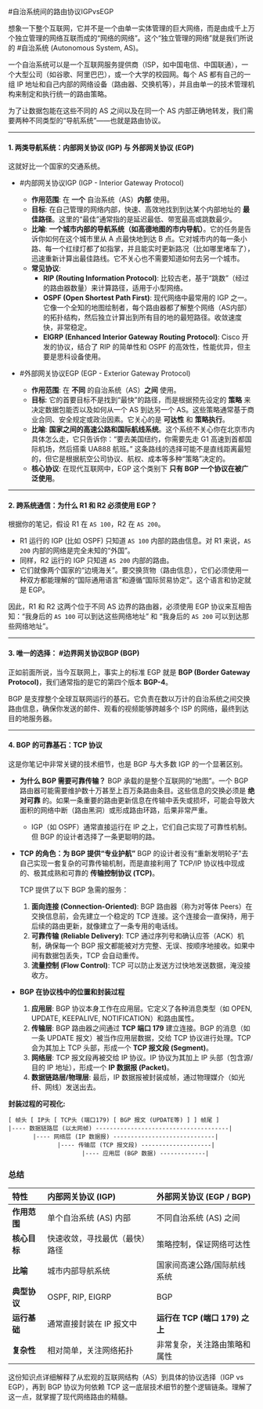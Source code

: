 
#自治系统间的路由协议IGPvsEGP  

想象一下整个互联网，它并不是一个由单一实体管理的巨大网络，而是由成千上万个独立管理的网络互联而成的“网络的网络”。这个“独立管理的网络”就是我们所说的 #自治系统 (Autonomous System, AS)。

一个自治系统可以是一个互联网服务提供商（ISP，如中国电信、中国联通），一个大型公司（如谷歌、阿里巴巴），或一个大学的校园网。每个 AS 都有自己的一组 IP 地址和自己内部的网络设备（路由器、交换机等），并且由单一的技术管理机构来制定和执行统一的路由策略。

为了让数据包能在这些不同的 AS 之间以及在同一个 AS 内部正确地转发，我们需要两种不同类型的“导航系统”——也就是路由协议。

---

#### 1. 两类导航系统：内部网关协议 (IGP) 与 外部网关协议 (EGP)

这就好比一个国家的交通系统。

*   #内部网关协议IGP  (IGP - Interior Gateway Protocol)
    *   **作用范围**: 在 **一个** 自治系统（AS）**内部** 使用。
    *   **目标**: 在自己管理的网络内部，快速、高效地找到到达某个内部地址的 **最佳路径**。这里的“最佳”通常指的是延迟最低、带宽最高或跳数最少。
    *   **比喻**: **一个城市内部的导航系统（如高德地图的市内导航）**。它的任务是告诉你如何在这个城市里从 A 点最快地到达 B 点。它对城市内的每一条小路、每一个红绿灯都了如指掌，并且能实时更新路况（比如哪里堵车了），迅速重新计算出最佳路线。它不关心也不需要知道如何去另一个城市。
    *   **常见协议**:
        *   **RIP (Routing Information Protocol)**: 比较古老，基于“跳数”（经过的路由器数量）来计算路径，适用于小型网络。
        *   **OSPF (Open Shortest Path First)**: 现代网络中最常用的 IGP 之一。它像一个全知的地图绘制者，每个路由器都了解整个网络（AS内部）的拓扑结构，然后独立计算出到所有目的地的最短路径。收敛速度快，非常稳定。
        *   **EIGRP (Enhanced Interior Gateway Routing Protocol)**: Cisco 开发的协议，结合了 RIP 的简单性和 OSPF 的高效性，性能优异，但主要是思科设备使用。

*   #外部网关协议EGP  (EGP - Exterior Gateway Protocol)
    *   **作用范围**: 在 **不同** 的自治系统（AS）**之间** 使用。
    *   **目标**: 它的首要目标不是找到“最快”的路径，而是根据预先设定的 **策略** 来决定数据包能否以及如何从一个 AS 到达另一个 AS。这些策略通常基于商业合同、安全规定或政治因素。它关心的是 **可达性** 和 **策略执行**。
    *   **比喻**: **国家之间的高速公路和国际航线系统**。这个系统不关心你在北京市内具体怎么走，它只告诉你：“要去美国纽约，你需要先走 G1 高速到首都国际机场，然后搭乘 UA888 航班。” 这条路线的选择可能不是直线距离最短的，但它是根据航空公司协议、航权、成本等多种“策略”决定的。
    *   **核心协议**: 在现代互联网中，EGP 这个类别下 **只有 BGP 一个协议在被广泛使用**。

---

#### 2. 跨系统通信：为什么 R1 和 R2 必须使用 EGP？

根据你的笔记，假设 R1 在 `AS 100`，R2 在 `AS 200`。

*   R1 运行的 IGP (比如 OSPF) 只知道 `AS 100` 内部的路由信息。对 R1 来说，`AS 200` 内部的网络是完全未知的“外国”。
*   同样，R2 运行的 IGP 只知道 `AS 200` 内部的路由。
*   它们就像两个国家的“边境海关”。要交换货物（路由信息），它们必须使用一种双方都能理解的“国际通用语言”和遵循“国际贸易协定”。这个语言和协定就是 EGP。

因此，R1 和 R2 这两个位于不同 AS 边界的路由器，必须使用 EGP 协议来互相告知：“我身后的 `AS 100` 可以到达这些网络地址” 和 “我身后的 `AS 200` 可以到达那些网络地址”。

---

#### 3. 唯一的选择： #边界网关协议BGP  (BGP)

正如前面所说，当今互联网上，事实上的标准 EGP 就是 **BGP (Border Gateway Protocol)**，我们通常指的是它的第四个版本 **BGP-4**。

BGP 是支撑整个全球互联网运行的基石。它负责在数以万计的自治系统之间交换路由信息，确保你发送的邮件、观看的视频能够跨越多个 ISP 的网络，最终到达目的地服务器。

---

#### 4. BGP 的可靠基石：TCP 协议

这是你笔记中非常关键的技术细节，也是 BGP 与大多数 IGP 的一个显著区别。

*   **为什么 BGP 需要可靠传输？**
    BGP 承载的是整个互联网的“地图”。一个 BGP 路由器可能需要维护数十万甚至上百万条路由条目。这些信息的交换必须是 **绝对可靠** 的。如果一条重要的路由更新信息在传输中丢失或损坏，可能会导致大面积的网络中断（路由黑洞）或形成路由环路，后果非常严重。
    *   IGP（如 OSPF）通常直接运行在 IP 之上，它们自己实现了可靠性机制。但 BGP 的设计者选择了一条更聪明的路。

*   **TCP 的角色：为 BGP 提供“专业护航”**
    BGP 的设计者没有“重新发明轮子”去自己实现一套复杂的可靠传输机制，而是直接利用了 TCP/IP 协议栈中现成的、极其成熟和可靠的 **传输控制协议 (TCP)**。

    TCP 提供了以下 BGP 急需的服务：
    1.  **面向连接 (Connection-Oriented)**: BGP 路由器（称为对等体 Peers）在交换信息前，会先建立一个稳定的 TCP 连接。这个连接会一直保持，用于后续的路由更新，就像建立了一条专用的电话线。
    2.  **可靠传输 (Reliable Delivery)**: TCP 通过序列号和确认应答（ACK）机制，确保每一个 BGP 报文都能被对方完整、无误、按顺序地接收。如果中间有数据包丢失，TCP 会自动重传。
    3.  **流量控制 (Flow Control)**: TCP 可以防止发送方过快地发送数据，淹没接收方。

*   **BGP 在协议栈中的位置和封装过程**
    1.  **应用层**: BGP 协议本身工作在应用层。它定义了各种消息类型（如 OPEN, UPDATE, KEEPALIVE, NOTIFICATION）和路由属性。
    2.  **传输层**: BGP 路由器之间通过 **TCP 端口 179** 建立连接。BGP 的消息（如一条 UPDATE 报文）被当作应用层数据，交给 TCP 协议进行处理。TCP 会为其加上 TCP 头部，形成一个 **TCP 报文段 (Segment)**。
    3.  **网络层**: TCP 报文段再被交给 IP 协议。IP 协议为其加上 IP 头部（包含源/目的 IP 地址），形成一个 **IP 数据报 (Packet)**。
    4.  **数据链路层/物理层**: 最后，IP 数据报被封装成帧，通过物理媒介（如光纤、网线）发送出去。

**封装过程的可视化:**

```
[ 帧头 [ IP头 [ TCP头 (端口179) [ BGP 报文 (UPDATE等) ] ] 帧尾 ]
|---- 数据链路层 (以太网帧) --------------------------------------|
       |---- 网络层 (IP 数据报) -----------------------------|
              |---- 传输层 (TCP 报文段) --------------------|
                     |---- 应用层 (BGP 数据) -------------|
```

### 总结

| 特性 | 内部网关协议 (IGP) | 外部网关协议 (EGP / BGP) |
| :--- | :--- | :--- |
| **作用范围** | 单个自治系统 (AS) 内部 | 不同自治系统 (AS) 之间 |
| **核心目标** | 快速收敛，寻找最优（最快）路径 | 策略控制，保证网络可达性 |
| **比喻** | 城市内部导航系统 | 国家间高速公路/国际航线系统 |
| **典型协议** | OSPF, RIP, EIGRP | BGP |
| **运行基础** | 通常直接封装在 IP 报文中 | **运行在 TCP (端口 179) 之上** |
| **复杂性** | 相对简单，关注网络拓扑 | 非常复杂，关注路由策略和属性 |

这份知识点详细解释了从宏观的互联网结构（AS）到具体的协议选择（IGP vs EGP），再到 BGP 协议为何依赖 TCP 这一底层技术细节的整个逻辑链条。理解了这一点，就掌握了现代网络路由的精髓。